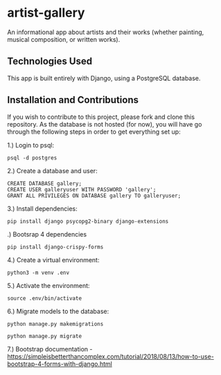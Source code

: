 # artist-gallery
An informational app about artists and their works (whether painting, musical composition, or written works).

## Technologies Used
This app is built entirely with Django, using a PostgreSQL database.

## Installation and Contributions
If you wish to contribute to this project, please fork and clone this repository. As the database is not hosted (for now), you will have go through the following steps in order to get everything set up:

1.) Login to psql:
```
psql -d postgres
```

2.) Create a database and user:
```
CREATE DATABASE gallery;
CREATE USER galleryuser WITH PASSWORD 'gallery';
GRANT ALL PRIVILEGES ON DATABASE gallery TO galleryuser;
```

3.) Install dependencies:
```
pip install django psycopg2-binary django-extensions
```
.) Bootsrap 4 dependencies
```
pip install django-crispy-forms

```

4.) Create a virtual environment:
```
python3 -m venv .env
```

5.) Activate the environment:
```
source .env/bin/activate
```

6.) Migrate models to the database:
```
python manage.py makemigrations
```

```
python manage.py migrate
```
7.) Bootstrap documentation
    -https://simpleisbetterthancomplex.com/tutorial/2018/08/13/how-to-use-bootstrap-4-forms-with-django.html
    
